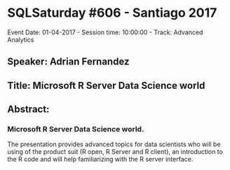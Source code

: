 # SQLSaturday #606 - Santiago 2017
Event Date: 01-04-2017 - Session time: 10:00:00 - Track: Advanced Analytics
## Speaker: Adrian Fernandez
## Title: Microsoft R Server  Data Science world
## Abstract:
### Microsoft R Server  Data Science world.
The presentation provides advanced topics for data scientists who will be using of the product suit (R open, R Server and R client), an introduction to the R code and will help familiarizing with the R server interface.
